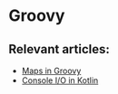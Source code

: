 # Groovy

## Relevant articles:

- [Maps in Groovy](http://www.baeldung.com/)
- [Console I/O in Kotlin](https://www.baeldung.com/kotlin-console-io)

